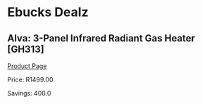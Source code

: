 
# Ebucks Dealz
## Alva: 3-Panel Infrared Radiant Gas Heater [GH313]
[Product Page](https://www.ebucks.com/web/shop/productSelected.do?prodId=1142148194&catId=1157551316)

Price: R1499.00

Savings: 400.0


	